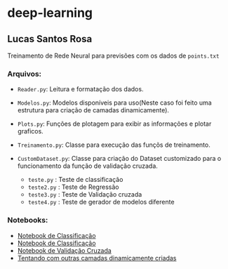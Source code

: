 # deep-learning

## Lucas Santos Rosa

 Treinamento de Rede Neural para previsões com os dados de `points.txt`

### Arquivos:
* `Reader.py`: Leitura e formatação dos dados.
* `Modelos.py`: Modelos disponíveis para uso(Neste caso foi feito uma estrutura para criação de camadas dinamicamente).
* `Plots.py`: Funções de plotagem para exibir as informações e plotar graficos.
* `Treinamento.py`: Classe para execução das funçõs de treinamento.
* `CustomDataset.py`: Classe para criação do Dataset customizado para o funcionamento da função de validação cruzada.

  * `teste.py` : Teste de classificação
  * `teste2.py` : Teste de Regressão
  * `teste3.py` : Teste de Validação cruzada
  * `teste4.py` : Teste de gerador de modelos diferente 

### Notebooks:
* [Notebook de Classificação](https://colab.research.google.com/drive/1JvqY4rVoe326ZYBHM90SHk3Km3kVIu-H?usp=sharing) 
* [Notebook de Classificação](https://colab.research.google.com/drive/128a011xENsVt4ezK8BCBzJSrx9u66hMl?usp=sharing)
* [Notebook de Validação Cruzada](https://colab.research.google.com/drive/136e6M59CTLIIdm5a_VIW5HWdIC2sUUzV?usp=sharing)
* [Tentando com outras camadas dinamicamente criadas](https://colab.research.google.com/drive/1Aa64Xgbp7JQHjAghpOfFESExh7gf_Sii?usp=sharing)
